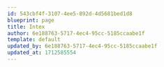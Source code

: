 ```yaml
---
id: 543cbf4f-3107-4ee5-892d-4d5681bed1d8
blueprint: page
title: Intex
author: 6e188763-5717-4ec4-95cc-5185ccaabe1f
template: default
updated_by: 6e188763-5717-4ec4-95cc-5185ccaabe1f
updated_at: 1712585554
---
```

